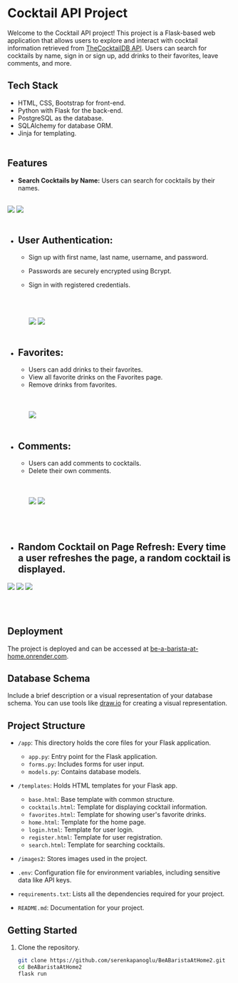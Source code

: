 # Cocktail API Project

Welcome to the Cocktail API project! This project is a Flask-based web application that allows users to explore and interact with cocktail information retrieved from [TheCocktailDB API](https://www.thecocktaildb.com/api.php?ref=apilist.fun). Users can search for cocktails by name, sign in or sign up, add drinks to their favorites, leave comments, and more.

  
## Tech Stack

- HTML, CSS, Bootstrap for front-end.
- Python with Flask for the back-end.
- PostgreSQL as the database.
- SQLAlchemy for database ORM.
- Jinja for templating.
<br></br>


## Features

- **Search Cocktails by Name:** Users can search for cocktails by their names. <br></br>
 <img src = "https://github.com/serenkapanoglu/BeABaristaAtHome2/blob/main/images2/search3.png" />
 <img src = "https://github.com/serenkapanoglu/BeABaristaAtHome2/blob/main/images2/searchvodka.png" />
  <br></br>
  
- ## **User Authentication:**
  - Sign up with first name, last name, username, and password.
  - Passwords are securely encrypted using Bcrypt.
  - Sign in with registered credentials.
  <br></br>
  <br></br>
  
    <img src="https://github.com/serenkapanoglu/BeABaristaAtHome2/blob/main/images2/login.png" />
    <img src ="https://github.com/serenkapanoglu/BeABaristaAtHome2/blob/main/images2/register.png?raw=true" />
    <br></br>
    

- ## **Favorites:**
  - Users can add drinks to their favorites.
  - View all favorite drinks on the Favorites page.
  - Remove drinks from favorites.
    <br></br>
  <br></br>
    <img src = "https://github.com/serenkapanoglu/BeABaristaAtHome2/blob/main/images2/fav.png" />
<br></br>


- ## **Comments:**
  - Users can add comments to cocktails.
  - Delete their own comments.
    <br></br>
  <br></br>
    <img src = "https://github.com/serenkapanoglu/BeABaristaAtHome2/blob/main/images2/addcomment.png" />
    <img src = "https://github.com/serenkapanoglu/BeABaristaAtHome2/blob/main/images2/deletecomment.png" />
<br></br>
<br></br>

- ## **Random Cocktail on Page Refresh:** Every time a user refreshes the page, a random cocktail is displayed.
<img src= "https://github.com/serenkapanoglu/BeABaristaAtHome2/blob/main/images2/search2.png" />
<img src = "https://github.com/serenkapanoglu/BeABaristaAtHome2/blob/main/images2/search4.png" />
<img src = "https://github.com/serenkapanoglu/BeABaristaAtHome2/blob/main/images2/search.png" />
   
<br></br>



## Deployment

The project is deployed and can be accessed at [be-a-barista-at-home.onrender.com](https://be-a-barista-at-home.onrender.com/).

## Database Schema

Include a brief description or a visual representation of your database schema. You can use tools like [draw.io](https://app.diagrams.net/) for creating a visual representation.

## Project Structure

- `/app`: This directory holds the core files for your Flask application.
  - `app.py`: Entry point for the Flask application.
  - `forms.py`: Includes forms for user input.
  - `models.py`: Contains database models.


- `/templates`: Holds HTML templates for your Flask app.
  - `base.html`: Base template with common structure.
  - `cocktails.html`: Template for displaying cocktail information.
  - `favorites.html`: Template for showing user's favorite drinks.
  - `home.html`: Template for the home page.
  - `login.html`: Template for user login.
  - `register.html`: Template for user registration.
  - `search.html`: Template for searching cocktails.

- `/images2`: Stores images used in the project.


- `.env`: Configuration file for environment variables, including sensitive data like API keys.

- `requirements.txt`: Lists all the dependencies required for your project.

- `README.md`: Documentation for your project.


## Getting Started

1. Clone the repository.
   ```bash
   git clone https://github.com/serenkapanoglu/BeABaristaAtHome2.git
   cd BeABaristaAtHome2
   flask run
